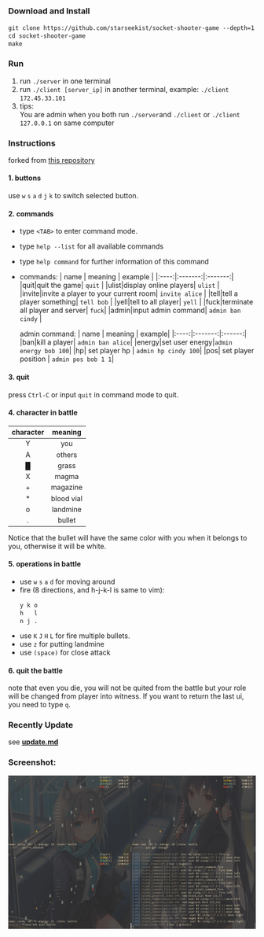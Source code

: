 ### Download and Install 
  ```shell
  git clone https://github.com/starseekist/socket-shooter-game --depth=1
  cd socket-shooter-game
  make
  ```

### Run  

  1. run `./server` in one terminal
  2. run `./client [server_ip]` in another terminal, example: `./client 172.45.33.101`
  3. tips:  
     You are admin when you both run `./server`and `./client` or `./client 127.0.0.1` on same computer

### Instructions  
  forked from [this repository](https://github.com/wierton/socket-based-naive-game)

#### 1. buttons
  use `w` `s` `a` `d` `j` `k` to switch selected button.
#### 2. commands 

  * type `<TAB>` to enter command mode.
  * type `help --list` for all available commands
  * type `help command` for further information of this command
  * commands:
    | name | meaning | example |
    |:----:|:-------:|:-------:|
    |quit|quit the game| `quit` |
    |ulist|display online players| `ulist` |
    |invite|invite a player to your current room| `invite alice` |
    |tell|tell a player something| `tell bob` |
    |yell|tell to all player| `yell` |
    |fuck|terminate all player and server| `fuck`|
    |admin|input admin command| `admin ban cindy` |
    
    admin command:
    | name | meaning | example|
    |:----:|:-------:|:------:|
    |ban|kill a player| `admin ban alice`|
    |energy|set user energy|`admin energy bob 100`|
    |hp| set player hp | `admin hp cindy 100`|
    |pos| set player position | `admin pos bob 1 1`|
####  3. quit

  press `Ctrl-C` or input `quit` in command mode to quit.

####  4. character in battle

  |  character  |  meaning  |
  |:-----------:|:---------:|
  |      Y      |    you    |
  |      A      |   others  |
  |      █      |   grass   |
  |      X      |   magma   |
  |      +      |  magazine |
  |      *      | blood vial|
  |      o      | landmine  |
  |      .      |  bullet   |

  Notice that the bullet will have the same color with you when it belongs to you, otherwise it will be white.

####  5. operations in battle

  * use `w` `s` `a` `d` for moving around
  * fire (8 directions, and h-j-k-l is same to vim):  
    ```
    y k o
    h   l
    n j .  
    ```
  * use `K` `J` `H` `L` for fire multiple bullets.
  * use `z` for putting landmine
  * use `(space)` for close attack

####  6. quit the battle

  note that even you die, you will not be quited from the battle
but your role will be changed from player into witness. If you
want to return the last ui, you need to type `q`.

### Recently Update
  see **[update.md](https://github.com/hydropek/socket-shooter-game/blob/master/update.md)**

### Screenshot:
  ![screenshot](screenshot.jpg)
